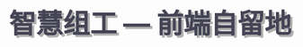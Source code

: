 <div style="text-align:center">
    <i class="zg zg-zglogo" style="font-size:200px;color:#445;text-shadow:6px 6px 0 rgba(0,0,0,0.3);font-weight:bold" ></i>
</div>

<div style="text-align:center;font-size:48px;color:#445;text-shadow:4px 4px 0 rgba(0,0,0,0.3);font-weight:bold">
    智慧组工 — 前端自留地
</div>